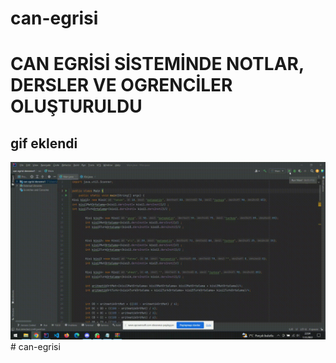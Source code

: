 # can-egrisi


<h1> CAN EGRİSİ SİSTEMİNDE NOTLAR, DERSLER VE OGRENCİLER OLUŞTURULDU</h1>


<h2>gif eklendi</h2>

![](screen.gif)# can-egrisi
